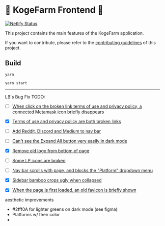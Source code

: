 # 🦥 KogeFarm Frontend 🦥

[![Netlify Status](https://api.netlify.com/api/v1/badges/7bebf1a3-be7b-4165-afd1-446256acd5e3/deploy-status)](https://app.netlify.com/sites/pancake-prod/deploys)

This project contains the main features of the KogeFarm application.

If you want to contribute, please refer to the [contributing guidelines](./CONTRIBUTING.md) of this project.

## Build

`yarn`

`yarn start`

--------------------

LB's Bug Fix TODO:

- [ ] [When click on the broken link terms of use and privacy policy, a connected Metamask icon briefly disappears](https://www.notion.so/When-click-on-the-broken-link-terms-of-use-and-privacy-policy-a-connected-Metamask-icon-briefly-dis-9cb1eb44303d492294e9bdbd9dd8c738)

- [x] [Terms of use and privacy policy are both broken links](https://www.notion.so/Terms-of-use-and-privacy-policy-are-both-broken-links-521978b31f28461cb29831d6867f8488)

- [ ] [Add Reddit, Discord and Medium to nav bar](https://www.notion.so/Add-Reddit-Discord-and-Medium-to-nav-bar-8771f39602224f9ab14deba919e3dd75)

- [ ] [Can't see the Expand All button very easily in dark mode](https://www.notion.so/Can-t-see-the-Expand-All-button-very-easily-in-dark-mode-80a5dc416ebb4211864fc5bb378307b9)

- [x] [Remove old logo from bottom of page](https://www.notion.so/Remove-old-logo-from-bottom-of-page-d29b8b6f2bfb4ba6837b79bfada18e73)

- [ ] [Some LP icons are broken](https://www.notion.so/Some-LP-icons-are-broken-00e3cba98a9a40d181191792cddc27de)

- [ ] [Nav bar scrolls with page, and blocks the "Platform" dropdown menu](https://www.notion.so/Nav-bar-scrolls-with-page-and-blocks-the-Platform-dropdown-menu-660025a6b4c9404998025cee54cd0cc7)

- [x] [Sidebar bamboo crops ugly when collapsed](https://www.notion.so/Sidebar-bamboo-crops-ugly-when-collapsed-b86077e7756c4d6fb7f50ea03224258e)

- [x] [When the page is first loaded, an old favicon is briefly shown](https://www.notion.so/When-the-page-is-first-loaded-an-old-favicon-is-briefly-shown-810c2576c8164dc3bcf134b7a8290450)


aesthetic improvements
- #2fff0A for lighter greens on dark mode (see figma)
- Platforms w/ their color
- 